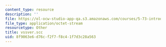 ```yaml
---
content_type: resource
description: ''
file: https://ol-ocw-studio-app-qa.s3.amazonaws.com/courses/5-73-introductory-quantum-mechanics-i-fall-2005/8f9063e6d76cf2f7f8c41f7d3c28a563_vssver.scc
file_type: application/octet-stream
resourcetype: Other
title: vssver.scc
uid: 8f9063e6-d76c-f2f7-f8c4-1f7d3c28a563
---
```

